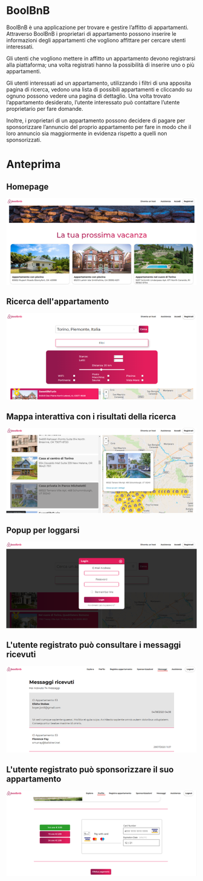 # BoolBnB

BoolBnB è una applicazione per trovare e gestire l’affitto di appartamenti. Attraverso BoolBnB i proprietari di appartamento possono inserire le informazioni degli appartamenti che vogliono affittare per cercare utenti interessati. 
 
Gli utenti che vogliono mettere in affitto un appartamento devono registrarsi alla piattaforma; una volta registrati hanno la possibilità di inserire uno o più appartamenti. 
 
Gli utenti interessati ad un appartamento, utilizzando i filtri di una apposita pagina di ricerca, vedono una lista di possibili appartamenti e cliccando su ognuno possono vedere una pagina di dettaglio. Una volta trovato l’appartamento desiderato, l’utente interessato può contattare l’utente proprietario per fare domande. 
 
Inoltre, i proprietari di un appartamento possono decidere di pagare per sponsorizzare l’annuncio del proprio appartamento per fare in modo che il loro annuncio sia maggiormente in evidenza rispetto a quelli non sponsorizzati.
 
# Anteprima
## Homepage
![](dev_miscellaneous/images_promo/home_page.png)




## Ricerca dell'appartamento
![](dev_miscellaneous/images_promo/ricerca.png)




## Mappa interattiva con i risultati della ricerca
![](dev_miscellaneous/images_promo/search_map.png)




## Popup per loggarsi
![](dev_miscellaneous/images_promo/login.png)




## L'utente registrato può consultare i messaggi ricevuti
![](dev_miscellaneous/images_promo/messaggi.png)




## L'utente registrato può sponsorizzare il suo appartamento
![](dev_miscellaneous/images_promo/pagamento.png)
